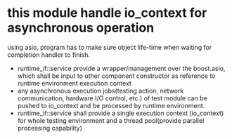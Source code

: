 # this module handle io_context for asynchronous operation

using asio, program has to make sure object life-time when waiting for completion handler to finish.

- runtime_if::service provide a wrapper/management over the boost.asio, which shall be input to other component constructor as reference to runtime environment execution context
- any asynchronous execution jobs(testing action, network communication, hardware I/O control, etc.) of test module can be pushed to io_context and be processed by runtime environment.
- runtime_if::service shall provide a single execution context (io_context) for whole testing environment and a thread pool(provide parallel processing capability)

